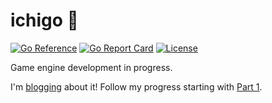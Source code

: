 # ichigo 🍓

[![Go Reference](https://pkg.go.dev/badge/github.com/DrJosh9000/ichigo.svg)](https://pkg.go.dev/github.com/DrJosh9000/ichigo)
[![Go Report Card](https://goreportcard.com/badge/github.com/DrJosh9000/ichigo)](https://goreportcard.com/report/github.com/DrJosh9000/ichigo)
[![License](https://img.shields.io/badge/License-Apache%202.0-blue.svg)](https://github.com/DrJosh9000/ichigo/blob/main/LICENSE)

Game engine development in progress.

I'm [blogging](https://drjosh.dev) about it! Follow my progress starting with
[Part 1](https://drjosh.dev/77).